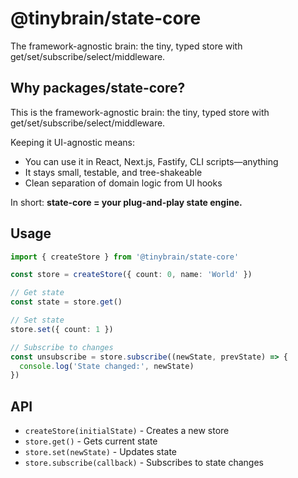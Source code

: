 # @tinybrain/state-core

The framework-agnostic brain: the tiny, typed store with get/set/subscribe/select/middleware.

## Why packages/state-core?

This is the framework-agnostic brain: the tiny, typed store with get/set/subscribe/select/middleware.

Keeping it UI-agnostic means:
- You can use it in React, Next.js, Fastify, CLI scripts—anything
- It stays small, testable, and tree-shakeable
- Clean separation of domain logic from UI hooks

In short: **state-core = your plug-and-play state engine.**

## Usage

```ts
import { createStore } from '@tinybrain/state-core'

const store = createStore({ count: 0, name: 'World' })

// Get state
const state = store.get()

// Set state
store.set({ count: 1 })

// Subscribe to changes
const unsubscribe = store.subscribe((newState, prevState) => {
  console.log('State changed:', newState)
})
```

## API

- `createStore(initialState)` - Creates a new store
- `store.get()` - Gets current state
- `store.set(newState)` - Updates state
- `store.subscribe(callback)` - Subscribes to state changes
